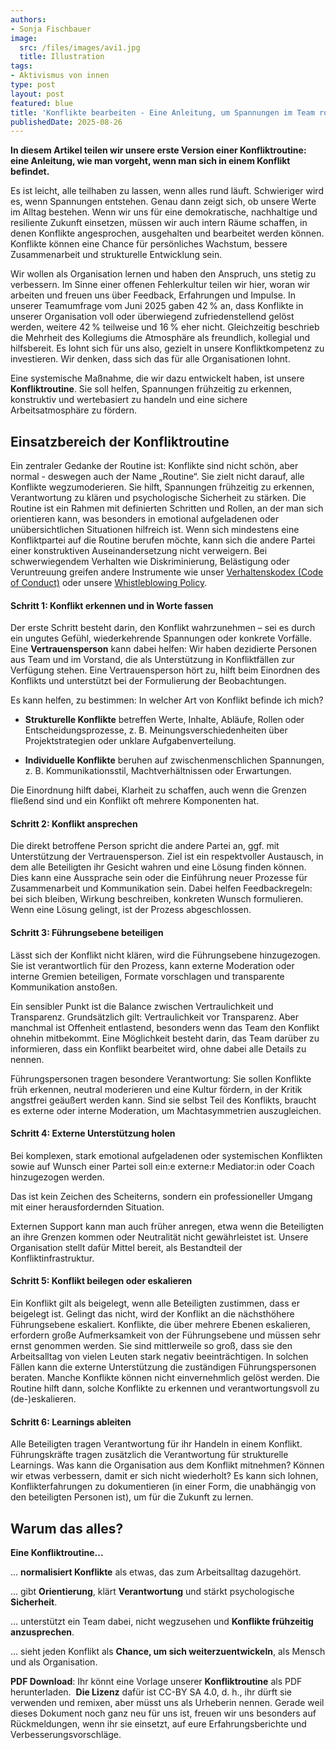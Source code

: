 ```yaml
---
authors:
- Sonja Fischbauer
image:
  src: /files/images/avi1.jpg
  title: Illustration
tags:
- Aktivismus von innen
type: post
layout: post
featured: blue
title: 'Konflikte bearbeiten - Eine Anleitung, um Spannungen im Team routiniert zu lösen'
publishedDate: 2025-08-26
---
```



**In diesem Artikel teilen wir unsere erste Version einer Konfliktroutine: eine Anleitung, wie man vorgeht, wenn man sich in einem Konflikt befindet.**

Es ist leicht, alle teilhaben zu lassen, wenn alles rund läuft. Schwieriger wird es, wenn Spannungen entstehen. Genau dann zeigt sich, ob unsere Werte im Alltag bestehen. Wenn wir uns für eine demokratische, nachhaltige und resiliente Zukunft einsetzen, müssen wir auch intern Räume schaffen, in denen Konflikte angesprochen, ausgehalten und bearbeitet werden können. Konflikte können eine Chance für persönliches Wachstum, bessere Zusammenarbeit und strukturelle Entwicklung sein.

Wir wollen als Organisation lernen und haben den Anspruch, uns stetig zu verbessern. Im Sinne einer offenen Fehlerkultur teilen wir hier, woran wir arbeiten und freuen uns über Feedback, Erfahrungen und Impulse. In unserer Teamumfrage vom Juni 2025 gaben 42 % an, dass Konflikte in unserer Organisation voll oder überwiegend zufriedenstellend gelöst werden, weitere 42 % teilweise und 16 % eher nicht. Gleichzeitig beschrieb die Mehrheit des Kollegiums die Atmosphäre als freundlich, kollegial und hilfsbereit. Es lohnt sich für uns also, gezielt in unsere Konfliktkompetenz zu investieren. Wir denken, dass sich das für alle Organisationen lohnt.

Eine systemische Maßnahme, die wir dazu entwickelt haben, ist unsere **Konfliktroutine**. Sie soll helfen, Spannungen frühzeitig zu erkennen, konstruktiv und wertebasiert zu handeln und eine sichere Arbeitsatmosphäre zu fördern. 

## Einsatzbereich der Konfliktroutine
Ein zentraler Gedanke der Routine ist: Konflikte sind nicht schön, aber normal - deswegen auch der Name „Routine“. Sie zielt nicht darauf, alle Konflikte wegzumoderieren. Sie hilft, Spannungen frühzeitig zu erkennen, Verantwortung zu klären und psychologische Sicherheit zu stärken. Die Routine ist ein Rahmen mit definierten Schritten und Rollen, an der man sich orientieren kann, was besonders in emotional aufgeladenen oder unübersichtlichen Situationen hilfreich ist. Wenn sich mindestens eine Konfliktpartei auf die Routine berufen möchte, kann sich die andere Partei einer konstruktiven Auseinandersetzung nicht verweigern. Bei schwerwiegendem Verhalten wie Diskriminierung, Belästigung oder Veruntreuung greifen andere Instrumente wie unser [Verhaltenskodex (Code of Conduct)](/codeofconduct) oder unsere [Whistleblowing Policy](files/documents/OKF_WhistleblowingPolicy_Verfahrensordnung.pdf).

#### Schritt 1: Konflikt erkennen und in Worte fassen
Der erste Schritt besteht darin, den Konflikt wahrzunehmen – sei es durch ein ungutes Gefühl, wiederkehrende Spannungen oder konkrete Vorfälle. Eine **Vertrauensperson** kann dabei helfen: Wir haben dezidierte Personen aus Team und im Vorstand, die als Unterstützung in Konfliktfällen zur Verfügung stehen. Eine Vertrauensperson hört zu, hilft beim Einordnen des Konflikts und unterstützt bei der Formulierung der Beobachtungen.

Es kann helfen, zu bestimmen: In welcher Art von Konflikt befinde ich mich?

  - **Strukturelle Konflikte** betreffen Werte, Inhalte, Abläufe, Rollen oder Entscheidungsprozesse, z. B. Meinungsverschiedenheiten über Projektstrategien oder unklare Aufgabenverteilung.

  - **Individuelle Konflikte** beruhen auf zwischenmenschlichen Spannungen, z. B. Kommunikationsstil, Machtverhältnissen oder Erwartungen.

Die Einordnung hilft dabei, Klarheit zu schaffen, auch wenn die Grenzen fließend sind und ein Konflikt oft mehrere Komponenten hat.

#### Schritt 2: Konflikt ansprechen
Die direkt betroffene Person spricht die andere Partei an, ggf. mit Unterstützung der Vertrauensperson. Ziel ist ein respektvoller Austausch, in dem alle Beteiligten ihr Gesicht wahren und eine Lösung finden können.
Dies kann eine Aussprache sein oder die Einführung neuer Prozesse für Zusammenarbeit und Kommunikation sein. Dabei helfen Feedbackregeln: bei sich bleiben, Wirkung beschreiben, konkreten Wunsch formulieren. Wenn eine Lösung gelingt, ist der Prozess abgeschlossen.

#### Schritt 3: Führungsebene beteiligen
Lässt sich der Konflikt nicht klären, wird die Führungsebene hinzugezogen. Sie ist verantwortlich für den Prozess, kann externe Moderation oder interne Gremien beteiligen, Formate vorschlagen und transparente Kommunikation anstoßen.

Ein sensibler Punkt ist die Balance zwischen Vertraulichkeit und Transparenz. Grundsätzlich gilt: Vertraulichkeit vor Transparenz. Aber manchmal ist Offenheit entlastend, besonders wenn das Team den Konflikt ohnehin mitbekommt. Eine Möglichkeit besteht darin, das Team darüber zu informieren, dass ein Konflikt bearbeitet wird, ohne dabei alle Details zu nennen.

Führungspersonen tragen besondere Verantwortung: Sie sollen Konflikte früh erkennen, neutral moderieren und eine Kultur fördern, in der Kritik angstfrei geäußert werden kann. Sind sie selbst Teil des Konflikts, braucht es externe oder interne Moderation, um Machtasymmetrien auszugleichen. 

#### Schritt 4: Externe Unterstützung holen
Bei komplexen, stark emotional aufgeladenen oder systemischen Konflikten sowie auf Wunsch einer Partei soll ein:e externe:r Mediator:in oder Coach hinzugezogen werden.

Das ist kein Zeichen des Scheiterns, sondern ein professioneller Umgang mit einer herausfordernden Situation.

Externen Support kann man auch früher anregen, etwa wenn die Beteiligten an ihre Grenzen kommen oder Neutralität nicht gewährleistet ist. Unsere Organisation stellt dafür Mittel bereit, als Bestandteil der Konfliktinfrastruktur.

#### Schritt 5: Konflikt beilegen oder eskalieren
Ein Konflikt gilt als beigelegt, wenn alle Beteiligten zustimmen, dass er beigelegt ist. Gelingt das nicht, wird der Konflikt an die nächsthöhere Führungsebene eskaliert. Konflikte, die über mehrere Ebenen eskalieren, erfordern große Aufmerksamkeit von der Führungsebene und müssen sehr ernst genommen werden. Sie sind mittlerweile so groß, dass sie den Arbeitsalltag von vielen Leuten stark negativ beeinträchtigen. In solchen Fällen kann die externe Unterstützung die zuständigen Führungspersonen beraten. Manche Konflikte können nicht einvernehmlich gelöst werden. Die Routine hilft dann, solche Konflikte zu erkennen und verantwortungsvoll zu (de-)eskalieren.

#### Schritt 6: Learnings ableiten
Alle Beteiligten tragen Verantwortung für ihr Handeln in einem Konflikt. Führungskräfte tragen zusätzlich die Verantwortung für strukturelle Learnings. Was kann die Organisation aus dem Konflikt mitnehmen? Können wir etwas verbessern, damit er sich nicht wiederholt? Es kann sich lohnen, Konflikterfahrungen zu dokumentieren (in einer Form, die unabhängig von den beteiligten Personen ist), um für die Zukunft zu lernen.

## Warum das alles?

**Eine Konfliktroutine...**<br>

... **normalisiert Konflikte** als etwas, das zum Arbeitsalltag dazugehört. 

...  gibt **Orientierung**, klärt **Verantwortung** und stärkt psychologische **Sicherheit**.

... unterstützt ein Team dabei, nicht wegzusehen und **Konflikte frühzeitig anzusprechen**. 

... sieht jeden Konflikt als **Chance, um sich weiterzuentwickeln**, als Mensch und als Organisation.


**PDF Download**: Ihr könnt eine Vorlage unserer **Konfliktroutine** als PDF herunterladen. 
**Die Lizenz** dafür ist CC-BY SA 4.0, d. h., ihr dürft sie verwenden und remixen, aber müsst uns als Urheberin nennen. Gerade weil dieses Dokument noch ganz neu für uns ist, freuen wir uns besonders auf Rückmeldungen, wenn ihr sie einsetzt, auf eure Erfahrungsberichte und Verbesserungsvorschläge.